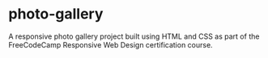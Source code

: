 # photo-gallery
A responsive photo gallery project built using HTML and CSS as part of the FreeCodeCamp Responsive Web Design certification course.
